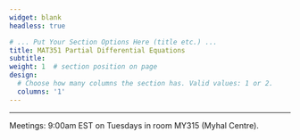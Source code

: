 ```yaml
---
widget: blank
headless: true

# ... Put Your Section Options Here (title etc.) ...
title: MAT351 Partial Differential Equations
subtitle: 
weight: 1  # section position on page
design:
  # Choose how many columns the section has. Valid values: 1 or 2.
  columns: '1'
---
```


     
---
Meetings: 9:00am EST on Tuesdays in room MY315 (Myhal Centre).

